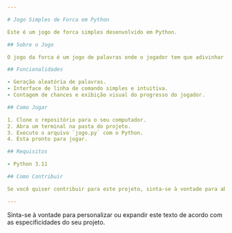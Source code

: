 ```yaml
---

# Jogo Simples de Forca em Python

Este é um jogo de forca simples desenvolvido em Python.

## Sobre o Jogo

O jogo da forca é um jogo de palavras onde o jogador tem que adivinhar uma palavra, letra por letra, em um número limitado de tentativas. Cada letra incorreta contribui para desenhar um boneco na forca. O objetivo é adivinhar corretamente a palavra antes que o boneco esteja completamente desenhado.

## Funcionalidades

- Geração aleatória de palavras.
- Interface de linha de comando simples e intuitiva.
- Contagem de chances e exibição visual do progresso do jogador.

## Como Jogar

1. Clone o repositório para o seu computador.
2. Abra um terminal na pasta do projeto.
3. Execute o arquivo `jogo.py` com o Python.
4. Esta pronto para jogar.

## Requisitos

- Python 3.11

## Como Contribuir

Se você quiser contribuir para este projeto, sinta-se à vontade para abrir uma issue ou enviar um pull request com suas sugestões ou correções.

---
```


Sinta-se à vontade para personalizar ou expandir este texto de acordo com as especificidades do seu projeto.
